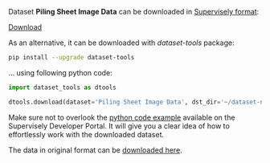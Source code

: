 Dataset **Piling Sheet Image Data** can be downloaded in [Supervisely format](https://developer.supervisely.com/api-references/supervisely-annotation-json-format):

 [Download](https://assets.supervisely.com/remote/eyJsaW5rIjogInMzOi8vc3VwZXJ2aXNlbHktZGF0YXNldHMvMTU5Nl9QaWxpbmcgU2hlZXQgSW1hZ2UgRGF0YS9waWxpbmctc2hlZXQtaW1hZ2UtZGF0YS1EYXRhc2V0TmluamEudGFyIiwgInNpZyI6ICJEZHpiVVhoOTB3b0c5ckN5WlZDSEN4Q3hDWDBpLzk2OVEwcXNkY3g2OWkwPSJ9?response-content-disposition=attachment%3B%20filename%3D%22piling-sheet-image-data-DatasetNinja.tar%22)

As an alternative, it can be downloaded with *dataset-tools* package:
``` bash
pip install --upgrade dataset-tools
```

... using following python code:
``` python
import dataset_tools as dtools

dtools.download(dataset='Piling Sheet Image Data', dst_dir='~/dataset-ninja/')
```
Make sure not to overlook the [python code example](https://developer.supervisely.com/getting-started/python-sdk-tutorials/iterate-over-a-local-project) available on the Supervisely Developer Portal. It will give you a clear idea of how to effortlessly work with the downloaded dataset.

The data in original format can be [downloaded here](https://www.kaggle.com/datasets/richiemaskam/piling-sheet-data-2022/download?datasetVersionNumber=1).